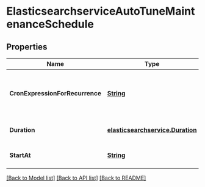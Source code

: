 # ElasticsearchserviceAutoTuneMaintenanceSchedule
## Properties

Name | Type | Description | Notes
------------ | ------------- | ------------- | -------------
**CronExpressionForRecurrence** | [**String**](string.md) | Specifies cron expression for a recurring maintenance schedule. See the Developer Guide (https://docs.aws.amazon.com/elasticsearch-service/latest/developerguide/auto-tune.html) for more information. | [optional] [default to null]
**Duration** | [**elasticsearchservice.Duration**](elasticsearchservice.Duration.md) |  | [optional] [default to null]
**StartAt** | [**String**](string.md) | Specifies timestamp at which Auto-Tune maintenance schedule start. | [optional] [default to null]

[[Back to Model list]](../README.md#documentation-for-models) [[Back to API list]](../README.md#documentation-for-api-endpoints) [[Back to README]](../README.md)


